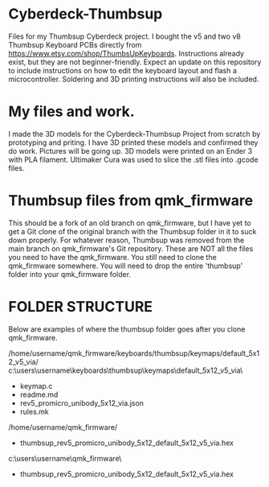 # Cyberdeck-Thumbsup
Files for my Thumbsup Cyberdeck project.
I bought the v5 and two v8 Thumbsup Keyboard PCBs directly from https://www.etsy.com/shop/ThumbsUpKeyboards.
Instructions already exist, but they are not beginner-friendly.
Expect an update on this repository to include instructions on how to edit the keyboard layout and flash a microcontroller.
Soldering and 3D printing instructions will also be included.

# My files and work.
I made the 3D models for the Cyberdeck-Thumbsup Project from scratch by prototyping and priting.
I have 3D printed these models and confirmed they do work.
Pictures will be going up.
3D models were printed on an Ender 3 with PLA filament.
Ultimaker Cura was used to slice the .stl files into .gcode files.

# Thumbsup files from qmk_firmware
This should be a fork of an old branch on qmk_firmware, but I have yet to get a Git clone of the original branch with the Thumbsup folder in it to suck down properly.
For whatever reason, Thumbsup was removed from the main branch on qmk_firmware's Git repository.
These are NOT all the files you need to have the qmk_firmware.
You still need to clone the qmk_firmware somewhere.
You will need to drop the entire 'thumbsup' folder into your qmk_firmware folder.

# FOLDER STRUCTURE
Below are examples of where the thumbsup folder goes after you clone qmk_firmware.

/home/username/qmk_firmware/keyboards/thumbsup/keymaps/default_5x12_v5_via/
c:\users\username\keyboards\thumbsup\keymaps\default_5x12_v5_via\
- keymap.c
- readme.md
- rev5_promicro_unibody_5x12_via.json
- rules.mk

/home/username/qmk_firmware/
- thumbsup_rev5_promicro_unibody_5x12_default_5x12_v5_via.hex

c:\users\username\qmk_firmware\
- thumbsup_rev5_promicro_unibody_5x12_default_5x12_v5_via.hex
